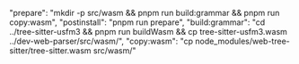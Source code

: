  "prepare": "mkdir -p src/wasm && pnpm run build:grammar && pnpm run copy:wasm",
    "postinstall": "pnpm run prepare",
    "build:grammar": "cd ../tree-sitter-usfm3 && pnpm run buildWasm && cp tree-sitter-usfm3.wasm ../dev-web-parser/src/wasm/",
    "copy:wasm": "cp node_modules/web-tree-sitter/tree-sitter.wasm src/wasm/"